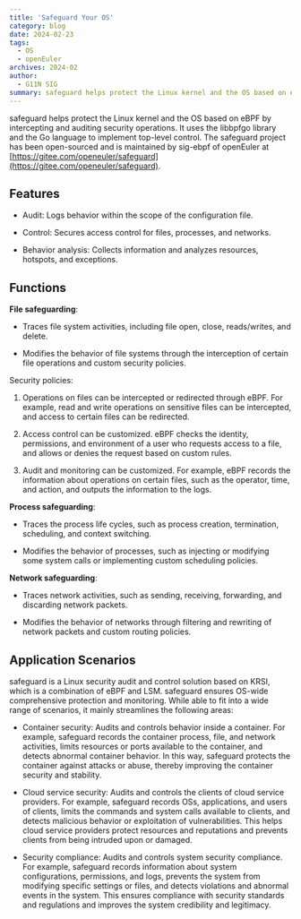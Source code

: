 ```yaml
---
title: 'Safeguard Your OS'
category: blog
date: 2024-02-23
tags:
  - OS
  - openEuler
archives: 2024-02
author:
  - G11N SIG
summary: safeguard helps protect the Linux kernel and the OS based on eBPF by intercepting and auditing security operations. It uses the libbpfgo library and the Go language to implement top-level control. 
---
```


safeguard helps protect the Linux kernel and the OS based on eBPF by intercepting and auditing security operations. It uses the libbpfgo library and the Go language to implement top-level control. The safeguard project has been open-sourced and is maintained by sig-ebpf of openEuler at [https://gitee.com/openeuler/safeguard](https://gitee.com/openeuler/safeguard).

## Features

-	Audit: Logs behavior within the scope of the configuration file.

-	Control: Secures access control for files, processes, and networks.

-	Behavior analysis: Collects information and analyzes resources, hotspots, and exceptions.

## Functions

**File safeguarding**:
-	Traces file system activities, including file open, close, reads/writes, and delete.

-	Modifies the behavior of file systems through the interception of certain file operations and custom security policies.

Security policies:

1. Operations on files can be intercepted or redirected through eBPF. For example, read and write operations on sensitive files can be intercepted, and access to certain files can be redirected.

2. Access control can be customized. eBPF checks the identity, permissions, and environment of a user who requests access to a file, and allows or denies the request based on custom rules.

3. Audit and monitoring can be customized. For example, eBPF records the information about operations on certain files, such as the operator, time, and action, and outputs the information to the logs.

**Process safeguarding**:

-	Traces the process life cycles, such as process creation, termination, scheduling, and context switching.

-	Modifies the behavior of processes, such as injecting or modifying some system calls or implementing custom scheduling policies.

**Network safeguarding**:
-	Traces network activities, such as sending, receiving, forwarding, and discarding network packets.

-	Modifies the behavior of networks through filtering and rewriting of network packets and custom routing policies.


## Application Scenarios

safeguard is a Linux security audit and control solution based on KRSI, which is a combination of eBPF and LSM. safeguard ensures OS-wide comprehensive protection and monitoring. While able to fit into a wide range of scenarios, it mainly streamlines the following areas:

-	Container security: Audits and controls behavior inside a container. For example, safeguard records the container process, file, and network activities, limits resources or ports available to the container, and detects abnormal container behavior. In this way, safeguard protects the container against attacks or abuse, thereby improving the container security and stability.

-	Cloud service security: Audits and controls the clients of cloud service providers. For example, safeguard records OSs, applications, and users of clients, limits the commands and system calls available to clients, and detects malicious behavior or exploitation of vulnerabilities. This helps cloud service providers protect resources and reputations and prevents clients from being intruded upon or damaged.

-	Security compliance: Audits and controls system security compliance. For example, safeguard records information about system configurations, permissions, and logs, prevents the system from modifying specific settings or files, and detects violations and abnormal events in the system. This ensures compliance with security standards and regulations and improves the system credibility and legitimacy.

